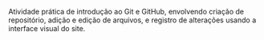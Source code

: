 Atividade prática de introdução ao Git e GitHub, envolvendo criação de repositório, adição e edição de arquivos, e registro de alterações usando a interface visual do site.

